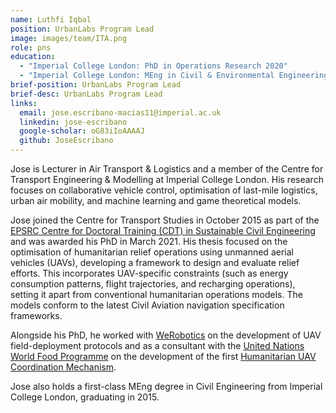 ```yaml
---
name: Luthfi Iqbal
position: UrbanLabs Program Lead
image: images/team/ITA.png
role: pns
education: 
  - "Imperial College London: PhD in Operations Research 2020"
  - "Imperial College London: MEng in Civil & Environmental Engineering 2015"
brief-position: UrbanLabs Program Lead
brief-desc: UrbanLabs Program Lead
links:
  email: jose.escribano-macias11@imperial.ac.uk
  linkedin: jose-escribano
  google-scholar: oG83iIoAAAAJ
  github: JoseEscribano
---
```


Jose is Lecturer in Air Transport & Logistics and a member of the Centre for Transport Engineering & Modelling at Imperial College London. His research focuses on collaborative vehicle control, optimisation of last-mile logistics, urban air mobility, and machine learning and game theoretical models.

Jose joined the Centre for Transport Studies in October 2015 as part of the [EPSRC Centre for Doctoral Training (CDT) in Sustainable Civil Engineering](https://www.imperial.ac.uk/sustainable-civil-engineering) and was awarded his PhD in March 2021. His thesis focused on the optimisation of humanitarian relief operations using unmanned aerial vehicles (UAVs), developing a framework to design and evaluate relief efforts. This incorporates UAV-specific constraints (such as energy consumption patterns, flight trajectories, and recharging operations), setting it apart from conventional humanitarian operations models. The models conform to the latest Civil Aviation navigation specification frameworks.

Alongside his PhD, he worked with [WeRobotics](https://werobotics.org/) on the development of UAV field-deployment protocols and as a consultant with the [United Nations World Food Programme](https://www.wfp.org) on the development of the first [Humanitarian UAV Coordination Mechanism](https://www.wfp.org/news/news-release/wfp-and-belgium-start-efforts-deploy-drones-humanitarian-emergencies).

Jose also holds a first-class MEng degree in Civil Engineering from Imperial College London, graduating in 2015.
